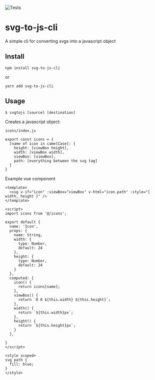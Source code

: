 ![Tests](https://github.com/sumcoding/svg-to-js-cli/workflows/Tests/badge.svg)

# svg-to-js-cli
A simple cli for converting svgs into a javascript object

## Install

`npm install svg-to-js-cli`

or

`yarn add svg-to-js-cli`

## Usage

```$ svgtojs [source] [destination]```

Creates a javascript object: 
```
icons/index.js
```

```
export const icons = {
  [name of icon in camelCase]: {
    height: [viewBox height],
    width: [viewBox width],
    viewBox: [viewBox],
    path: [everything between the svg tag]
  }
}
```

Example vue component
```
<template>
  <svg v-if="icon" :viewBox="viewBox" v-html="icon.path" :style="{ width, height }" />
</template>

<script>
import icons from '@/icons';

export default {
  name: 'Icon',
  props: {
    name: String,
    width: {
      type: Number,
      default: 24
    },
    height: {
      type: Number,
      default: 24
    }
  },
  computed: {
    icon() {
      return icons[name];
    },
    viewBox() {
      return `0 0 ${this.width} ${this.height}`;
    },
    width() {
      return `${this.width}px`;
    },
    height() {
      return `${this.height}px`;
    }
  },

}
</script>

<style scoped>
svg path {
  fill: blue;
}
</style>

```